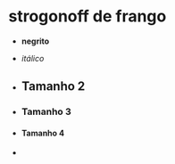 # strogonoff de frango 

- **negrito**

- _itálico_ 

-  ## Tamanho 2

- ### Tamanho 3

- #### Tamanho 4

- 